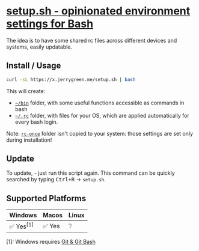 # [setup.sh - opinionated environment settings for Bash](https://github.com/jerrygreen/setup.sh)

The idea is to have some shared rc files across different devices and systems, easily updatable.

## Install / Usage

```bash
curl -sL https://x.jerrygreen.me/setup.sh | bash
```

This will create:

- [`~/bin`](https://github.com/jerrygreen/setup.sh/tree/master/bin) folder, with some useful functions accessible as commands in bash
- [`~/.rc`](https://github.com/jerrygreen/setup.sh/tree/master/rc) folder, with files for your OS, which are applied automatically for every bash login.

Note: [`rc-once`](https://github.com/jerrygreen/setup.sh/tree/master/.rc-once) folder isn't copied to your system: those settings are set only during installation!

## Update

To update, - just run this script again. This command can be quickly searched by typing <kbd>Ctrl+R</kbd> -> `setup.sh`.

## Supported Platforms

| Windows              | Macos  | Linux |
| -------------------- | ------ | ----- |
| ✅ Yes<sup>[1]</sup> | ✅ Yes | ❔    |

[1]: Windows requires [Git & Git Bash](https://git-scm.com/downloads)
